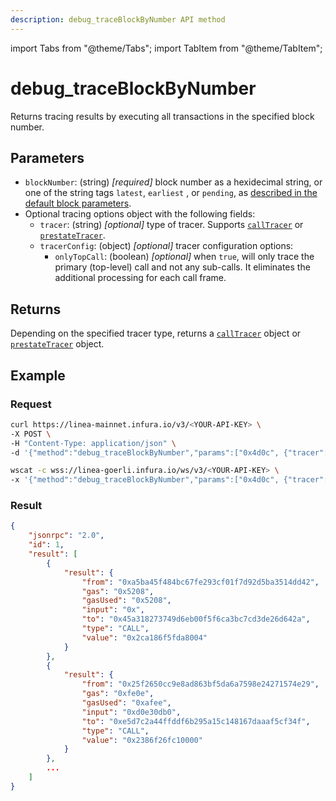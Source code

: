 ```yaml
---
description: debug_traceBlockByNumber API method
---
```


import Tabs from "@theme/Tabs";
import TabItem from "@theme/TabItem";

# debug_traceBlockByNumber

Returns tracing results by executing all transactions in the specified block number.

## Parameters

- `blockNumber`: (string) _[required]_ block number as a hexidecimal string, or one of the string tags `latest`, `earliest`
  , or `pending`, as [described in the default block parameters](https://ethereum.org/en/developers/docs/apis/json-rpc/#default-block).
- Optional tracing options object with the following fields:
  - `tracer`: (string) _[optional]_ type of tracer. Supports [`callTracer`](index.md#calltracer) or
    [`prestateTracer`](index.md##prestatetracer).
  - `tracerConfig`: (object) _[optional]_ tracer configuration options:
    - `onlyTopCall`: (boolean) _[optional]_ when `true`, will only trace the primary (top-level) call and not any
      sub-calls. It eliminates the additional processing for each call frame.

## Returns

Depending on the specified tracer type, returns a [`callTracer`](index.md##calltracer) object or
[`prestateTracer`](index.md#prestatetracer) object.

## Example

### Request

<Tabs>
  <TabItem value="cURL" label="cURL" default>

```bash
curl https://linea-mainnet.infura.io/v3/<YOUR-API-KEY> \
-X POST \
-H "Content-Type: application/json" \
-d '{"method":"debug_traceBlockByNumber","params":["0x4d0c", {"tracer": "callTracer"}],"id":1,"jsonrpc":"2.0"}'

```

  </TabItem>
  <TabItem value="WSS" label="WSS" >

```bash
wscat -c wss://linea-goerli.infura.io/ws/v3/<YOUR-API-KEY> \
-x '{"method":"debug_traceBlockByNumber","params":["0x4d0c", {"tracer": "callTracer"}],"id":1,"jsonrpc":"2.0"}'
```

  </TabItem>
</Tabs>

### Result

```json
{
    "jsonrpc": "2.0",
    "id": 1,
    "result": [
        {
            "result": {
                "from": "0xa5ba45f484bc67fe293cf01f7d92d5ba3514dd42",
                "gas": "0x5208",
                "gasUsed": "0x5208",
                "input": "0x",
                "to": "0x45a318273749d6eb00f5f6ca3bc7cd3de26d642a",
                "type": "CALL",
                "value": "0x2ca186f5fda8004"
            }
        },
        {
            "result": {
                "from": "0x25f2650cc9e8ad863bf5da6a7598e24271574e29",
                "gas": "0xfe0e",
                "gasUsed": "0xafee",
                "input": "0xd0e30db0",
                "to": "0xe5d7c2a44ffddf6b295a15c148167daaaf5cf34f",
                "type": "CALL",
                "value": "0x2386f26fc10000"
            }
        },
        ...
    ]
}
```

